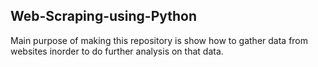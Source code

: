## Web-Scraping-using-Python

Main purpose of making this repository is show how to gather data from websites inorder to do further analysis on that data.



